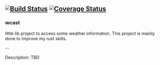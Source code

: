 [![Build Status](https://travis-ci.org/asuivelentine/wcast.svg?branch=info)](https://travis-ci.org/asuivelentine/wcast)
[![Coverage Status](https://coveralls.io/repos/github/asuivelentine/wcast/badge.svg?branch=info)](https://coveralls.io/github/asuivelentine/wcast?branch=info)
---

### wcast ###

little lib project to access some weather information.
This project is mainly done to improve my rust skills.

--

Description: TBD
